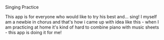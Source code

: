 Singing Practice

This app is for everyone who would like to try his best and... sing! I myself am a newbie in chorus and that's how i came up with idea like this - when I am practicing at home it's kind of hard to combine piano with music sheets - this app is doing it for me!

